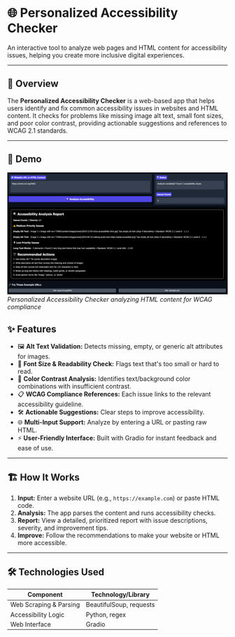 # 🌐 Personalized Accessibility Checker

An interactive tool to analyze web pages and HTML content for accessibility issues, helping you create more inclusive digital experiences.

---

## 🚀 Overview

The **Personalized Accessibility Checker** is a web-based app that helps users identify and fix common accessibility issues in websites and HTML content. It checks for problems like missing image alt text, small font sizes, and poor color contrast, providing actionable suggestions and references to WCAG 2.1 standards.

---

## 📸 Demo

![Accessibility Checker Demo](analyzer.png)
*Personalized Accessibility Checker analyzing HTML content for WCAG compliance*


## ✨ Features

- 🖼️ **Alt Text Validation:** Detects missing, empty, or generic alt attributes for images.
- 📝 **Font Size & Readability Check:** Flags text that's too small or hard to read.
- 🎨 **Color Contrast Analysis:** Identifies text/background color combinations with insufficient contrast.
- 📋 **WCAG Compliance References:** Each issue links to the relevant accessibility guideline.
- 🛠️ **Actionable Suggestions:** Clear steps to improve accessibility.
- 🌐 **Multi-Input Support:** Analyze by entering a URL or pasting raw HTML.
- ⚡ **User-Friendly Interface:** Built with Gradio for instant feedback and ease of use.

---

## 🏗️ How It Works

1. **Input:** Enter a website URL (e.g., `https://example.com`) or paste HTML code.
2. **Analysis:** The app parses the content and runs accessibility checks.
3. **Report:** View a detailed, prioritized report with issue descriptions, severity, and improvement tips.
4. **Improve:** Follow the recommendations to make your website or HTML more accessible.

---

## 🛠️ Technologies Used

| Component                | Technology/Library          |
|--------------------------|----------------------------|
| Web Scraping & Parsing   | BeautifulSoup, requests    |
| Accessibility Logic      | Python, regex              |
| Web Interface            | Gradio                     |

